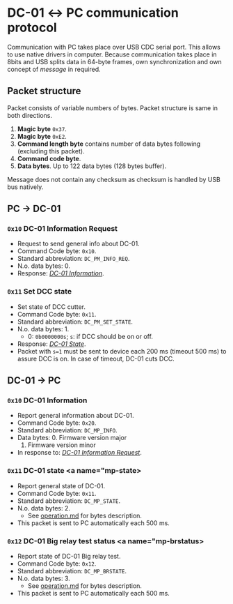 DC-01 ↔ PC communication protocol
=================================

Communication with PC takes place over USB CDC serial port. This allows to use
native drivers in computer. Because communication takes place in 8bits and USB
splits data in 64-byte frames, own synchronization and own concept of *message*
in required.

## Packet structure

Packet consists of variable numbers of bytes. Packet structure is same in
both directions.

1. **Magic byte** `0x37`.
2. **Magic byte** `0xE2`.
3. **Command length byte** contains number of data bytes following (excluding
   this packet).
4. **Command code byte**.
5. **Data bytes**. Up to 122 data bytes (128 bytes buffer).

Message does not contain any checksum as checksum is handled by USB bus
natively.


## PC → DC-01 <a name="pctodc01"></a>

### `0x10` DC-01 Information Request <a name="pm-info"></a>

* Request to send general info about DC-01.
* Command Code byte: `0x10`.
* Standard abbreviation: `DC_PM_INFO_REQ`.
* N.o. data bytes: 0.
* Response: [*DC-01 Information*](#mp-info).

### `0x11` Set DCC state <a name="pm-setstate"></a>

* Set state of DCC cutter.
* Command Code byte: `0x11`.
* Standard abbreviation: `DC_PM_SET_STATE`.
* N.o. data bytes: 1.
  - 0: `0b0000000s`; `s`: if DCC should be on or off.
* Response: [*DC-01 State*](#mp-state).
* Packet with `s=1` must be sent to device each 200 ms (timeout 500 ms)
  to assure DCC is on. In case of timeout, DC-01 cuts DCC.


## DC-01 → PC <a name="dc01topc"></a>

### `0x10` DC-01 Information <a name="mp-info"></a>

* Report general information about DC-01.
* Command Code byte: `0x20`.
* Standard abbreviation: `DC_MP_INFO`.
* Data bytes:
  0. Firmware version major
  1. Firmware version minor
* In response to: [*DC-01 Information Request*](#pm-info).

### `0x11` DC-01 state <a name="mp-state></a>

* Report general state of DC-01.
* Command Code byte: `0x11`.
* Standard abbreviation: `DC_MP_STATE`.
* N.o. data bytes: 2.
  - See [operation.md](operation.md) for bytes description.
* This packet is sent to PC automatically each 500 ms.

### `0x12` DC-01 Big relay test status <a name="mp-brstatus></a>

* Report state of DC-01 Big relay test.
* Command Code byte: `0x12`.
* Standard abbreviation: `DC_MP_BRSTATE`.
* N.o. data bytes: 3.
  - See [operation.md](operation.md) for bytes description.
* This packet is sent to PC automatically each 500 ms.
